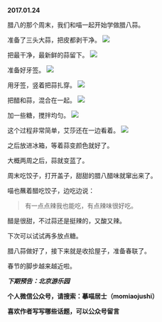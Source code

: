 
          
**2017.01.24**

腊八的那个周末，我们和喵一起开始学做腊八蒜。

准备了三头大蒜，把皮都剥干净。
![](https://pic2.zhimg.com/v2-9fbe4e3298cf1b9a1f5e3d948c5a433d.jpg)


把最干净，最新鲜的蒜留下。
![](https://pic4.zhimg.com/v2-ecb36c205c761e11b0f121958cc40036.jpg)


准备好牙签。
![](https://pic3.zhimg.com/v2-9449c61f4a91130069db0b52d0af6267.jpg)


用牙签，竖着把蒜扎穿。
![](https://pic3.zhimg.com/v2-81956ff820a406a04a7174fe1f59853e.jpg)


把醋和蒜，混合在一起。
![](https://pic3.zhimg.com/v2-a879140e7396792a97953a4046142871.jpg)


加一些糖，搅拌均匀。
![](https://pic3.zhimg.com/v2-89277e243343552d3147548983b230b0.jpg)


这个过程非常简单，艾莎还在一边看着。
![](https://pic1.zhimg.com/v2-7f5b4c10a864f6e131002206925cc92b.jpg)


之后放进冰箱，等着蒜变颜色就好了。

大概两周之后，蒜就变蓝了。

周末吃饺子，打开盖子，甜甜的腊八醋味就窜出来了。

喵也蘸着醋吃饺子，边吃边说：
>有一点点辣我也能吃，有点辣味很好吃。


醋是很甜，不过蒜还是挺辣的，又酸又辣。

下次可以试试再多放点糖。

腊八蒜做好了，接下来就是收拾屋子，准备春联了。

春节的脚步越来越近啦。


***下期预告：北京游乐园***


**个人微信公众号，请搜索：摹喵居士（momiaojushi）**

**喜欢作者写写哪些话题，可以公众号留言**

        